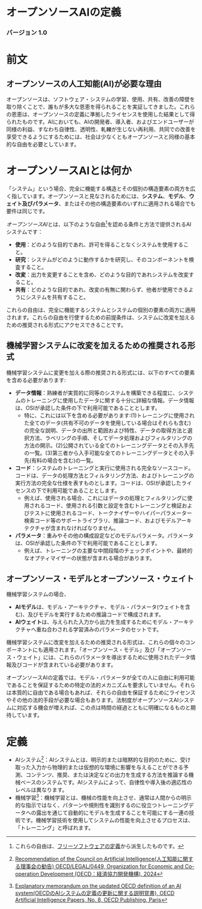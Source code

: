 # オープンソースAIの定義
### バージョン 1.0

# 前文

## オープンソースの人工知能(AI)が必要な理由
オープンソースは、ソフトウェア・システムの学習、使用、共有、改善の障壁を取り除くことで、誰もが多大な恩恵を得られることを実証してきました。これらの恩恵は、オープンソースの定義に準拠したライセンスを使用した結果として得られたものです。AIにおいても、AIの開発者、導入者、およびエンドユーザーが同様の利益、すなわち自律性、透明性、軋轢が生じない再利用、共同での改善を享受できるようにするためには、社会は少なくともオープンソースと同様の基本的な自由を必要としています。


# オープンソースAIとは何か

「システム」という場合、完全に機能する構造とその個別の構造要素の両方を広く指しています。オープンソースと見なされるためには、**システム**、**モデル**、**ウェイト及びパラメータ**、またはその他の構造要素のいずれに適用される場合でも要件は同じです。

*オープンソースAI*とは、以下のような自由[^1]を認める条件と方法で提供されるAIシステムです：

* **使用**：どのような目的であれ、許可を得ることなくシステムを使用すること。
* **研究**：システムがどのように動作するかを研究し、そのコンポーネントを検査すること。
* **改変**：出力を変更することを含め、どのような目的であれシステムを改変すること。
* **共有**：どのような目的であれ、改変の有無に関わらず、他者が使用できるようにシステムを共有すること。

これらの自由は、完全に機能するシステムとシステムの個別の要素の両方に適用されます。これらの自由を行使するための前提条件は、システムに改変を加えるための推奨される形式にアクセスできることです。

[^1]: これらの自由は、[フリーソフトウェアの定義](https://www.gnu.org/philosophy/free-sw.en.html)から派生したものです。


## 機械学習システムに改変を加えるための推奨される形式

機械学習システムに変更を加える際の推奨される形式には、以下のすべての要素を含める必要があります:

* **データ情報**：熟練者が実質的に同等のシステムを構築できる程度に、システムのトレーニングに使用したデータに関する十分に詳細な情報。データ情報は、OSIが承認した条件の下で利用可能であることとします。
  * 特に、これには以下を含める必要があります:(1)トレーニングに使用された全てのデータ(共有不可のデータを使用している場合はそれらも含む)の完全な説明、データの出所と範囲および特性、データの取得方法と選択方法、ラベリングの手順、そしてデータ処理およびフィルタリングの方法の開示。(2)公開されている全てのトレーニングデータとその入手先の一覧。(3)第三者から入手可能な全てのトレーニングデータとその入手先(有料の場合を含む)の一覧。
* **コード**：システムのトレーニングと実行に使用される完全なソースコード。コードは、データの処理方法とフィルタリング方法、およびトレーニングの実行方法の完全な仕様を表すものとします。コードは、OSIが承認したライセンスの下で利用可能であることとします。
  * 例えば、使用される場合、これにはデータの処理とフィルタリングに使用されるコード、使用される引数と設定を含むトレーニングと検証およびテストに使用されるコード、トークナイザーやハイパーパラメーター検索コード等のサポートライブラリ、推論コード、およびモデルアーキテクチャが含まれなければなりません。
* **パラメータ**：重みやその他の構成設定などのモデルパラメータ。パラメータは、OSIが承認した条件の下で利用可能であることとします。
  * 例えば、トレーニングの主要な中間段階のチェックポイントや、最終的なオプティマイザーの状態が含まれる場合があります。


## オープンソース・モデルとオープンソース・ウェイト

機械学習システムの場合、

* **AIモデル**は、モデル・アーキテクチャ、モデル・パラメータ(ウェイトを含む)、及びモデルを実行するための推論コードで構成されます。
* **AIウェイト**は、与えられた入力から出力を生成するためにモデル・アーキテクチャへ重ね合わされる学習済みのパラメータのセットです。

機械学習システムに改変を加えるための推奨される形式は、これらの個々のコンポーネントにも適用されます。「オープンソース・モデル」及び「オープンソース・ウェイト」には、これらのパラメータを導出するために使用されたデータ情報及びコードが含まれている必要があります。

オープンソースAIの定義では、モデル・パラメータが全ての人に自由に利用可能であることを保証するための特定の法的メカニズムを要求していません。それらは本質的に自由である場合もあれば、それらの自由を保証するためにライセンスやその他の法的手段が必要な場合もあります。法制度がオープンソースAIシステムに対応する機会が増えれば、この点は時間の経過とともに明確になるものと期待しています。

# 定義

* AIシステム[^2]：AIシステムとは、明示的または暗黙的な目的のために、受け取った入力から物理的または仮想的な環境に影響を与えることができる予測、コンテンツ、推奨、または決定などの出力を生成する方法を推論する機械ベースのシステムです。AIシステムによって、自律性や導入後の適応性のレベルは異なります。
* 機械学習[^3]：機械学習とは、機械の性能を向上させ、通常は人間からの明示的な指示ではなく、パターンや規則性を識別するのに役立つトレーニングデータへの露出を通じて自動的にモデルを生成することを可能にする一連の技術です。機械学習技術を使用してシステムの性能を向上させるプロセスは、「トレーニング」と呼ばれます。


[^2]: [Recommendation of the Council on Artificial Intelligence(人工知能に関する理事会の勧告) OECD/LEGAL/0449, Organization for Economic and Co-operation Development (OECD：経済協力開発機構), 2024](https://legalinstruments.oecd.org/en/instruments/OECD-LEGAL-0449) 
[^3]: [Explanatory memorandum on the updated OECD definition of an AI system(OECDのAIシステムの定義の更新に関する説明覚書), OECD Artificial Intelligence Papers, No. 8, OECD Publishing, Paris](https://doi.org/10.1787/623da898-en) 
